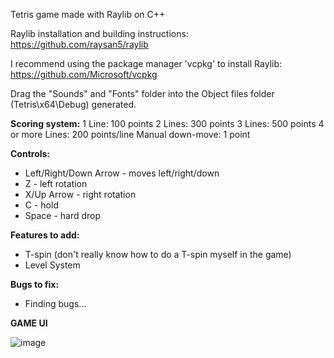 Tetris game made with Raylib on C++

Raylib installation and building instructions: https://github.com/raysan5/raylib

I recommend using the package manager 'vcpkg' to install Raylib: https://github.com/Microsoft/vcpkg
  
  
  
  
Drag the "Sounds" and "Fonts" folder into the Object files folder (Tetris\x64\Debug) generated.

**Scoring system:**
1 Line: 100 points
2 Lines: 300 points
3 Lines: 500 points
4 or more Lines: 200 points/line
Manual down-move: 1 point

**Controls:**
- Left/Right/Down Arrow - moves left/right/down
- Z - left rotation
- X/Up Arrow - right rotation
- C - hold 
- Space - hard drop

**Features to add:**
- T-spin (don't really know how to do a T-spin myself in the game)
- Level System 

**Bugs to fix:**
- Finding bugs...

**GAME UI**

![image](https://github.com/xFooFoo/Tetris/assets/73238233/8c9ca15a-511a-4aa8-94d6-27f22cbac53c)


